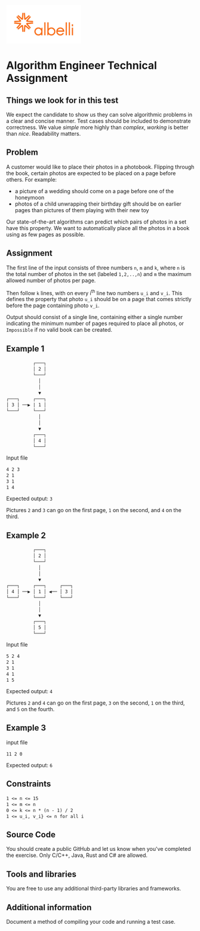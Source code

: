 <img src="default_albelli.nl.jpg" width="200">

# Algorithm Engineer Technical Assignment

## Things we look for in this test

We expect the candidate to show us they can solve algorithmic problems in a
clear and concise manner. Test cases should be included to demonstrate
correctness. We value _simple_ more highly than _complex_, _working_ is better
than _nice_. Readability matters.

## Problem

A customer would like to place their photos in a photobook. Flipping through the
book, certain photos are expected to be placed on a page before others. For
example:

- a picture of a wedding should come on a page before one of the honeymoon
- photos of a child unwrapping their birthday gift should be on earlier pages
  than pictures of them playing with their new toy

Our state-of-the-art algorithms can predict which pairs of photos in a set have
this property. We want to automatically place all the photos in a book using as
few pages as possible.

## Assignment

The first line of the input consists of three numbers `n`, `m` and `k`, where
`n` is the total number of photos in the set (labeled `1,2,..,n`) and `m` the
maximum allowed number of photos per page.

Then follow `k` lines, with on every i<sup>th</sup> line two numbers `u_i` and
`v_i`. This defines the property that photo `u_i` should be on a page that comes
strictly before the page containing photo `v_i`.

Output should consist of a single line, containing either a single number
indicating the minimum number of pages required to place all photos, or
`Impossible` if no valid book can be created.

## Example 1

```
          ┌───┐
          │ 2 │
          └───┘
            │
            │
            ▼
┌───┐     ┌───┐
│ 3 │ ──▶ | 1 │
└───┘     └───┘
            │
            │
            ▼
          ┌───┐
          │ 4 │
          └───┘
```

Input file

```
4 2 3
2 1
3 1
1 4
```

Expected output: `3`

Pictures `2` and `3` can go on the first page, `1` on the second, and `4` on the
third.

## Example 2

```
          ┌───┐
          │ 2 │
          └───┘
            │
            │
            ▼
┌───┐     ┌───┐     ┌───┐
│ 4 │ ──▶ │ 1 │ ◀── │ 3 │
└───┘     └───┘     └───┘
            │
            │
            ▼
          ┌───┐
          │ 5 │
          └───┘
```

Input file

```
5 2 4
2 1
3 1
4 1
1 5
```

Expected output: `4`

Pictures `2` and `4` can go on the first page, `3` on the second, `1` on the
third, and `5` on the fourth.

## Example 3

input file

```
11 2 0
```

Expected output: `6`

## Constraints

    1 <= n <= 15
    1 <= m <= n
    0 <= k <= n * (n - 1) / 2
    1 <= u_i, v_i} <= n for all i

## Source Code

You should create a public GitHub and let us know when you've completed the
exercise. Only C/C++, Java, Rust and C# are allowed.

## Tools and libraries

You are free to use any additional third-party libraries and frameworks.

## Additional information

Document a method of compiling your code and running a test case.
